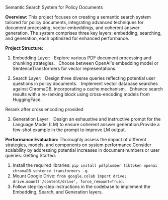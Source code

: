 Semantic Search System for Policy Documents

**Overview:**
This project focuses on creating a semantic search system tailored for policy documents, integrating advanced techniques for document processing, vector embeddings, and coherent answer generation. The system comprises three key layers: embedding, searching, and generation, each optimized for enhanced performance.

**Project Structure:**
1. Embedding Layer:   Explore various PDF document processing and chunking strategies.   Choose between OpenAI's embedding model or SentenceTransformers for vector representations.



2. Search Layer:   Design three diverse queries reflecting potential user questions in policy documents.   Implement vector database searches against ChromaDB, incorporating a cache mechanism.   Enhance search results with a re-ranking block using cross-encoding models from HuggingFace.


Rerank after cross encoding provided


3. Generation Layer:   Design an exhaustive and instructive prompt for the Language Model (LM) to ensure coherent answer generation.Provide a few-shot example in the prompt to improve LM output.

   
**Performance Evaluation:**
Thoroughly assess the impact of different strategies, models, and components on system performance.Consider scalability by addressing potential increases in document numbers or user queries.
Getting Started:
1. Install the required libraries: `pip install pdfplumber tiktoken openai chromaDB sentence-transformers -q`.
2. Mount Google Drive: `from google.colab import drive; drive.mount('/content/drive', force_remount=True)`.
3. Follow step-by-step instructions in the codebase to implement the Embedding, Search, and Generation layers.
